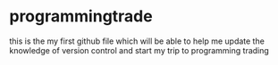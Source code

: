 # programmingtrade
this is the my first github file which will be able to help me update the knowledge of version control and start my trip to programming trading
